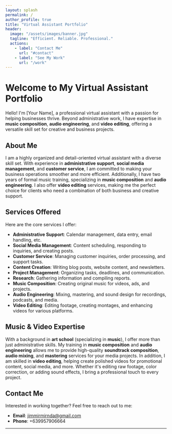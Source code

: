 ```yaml
---
layout: splash
permalink: /
author_profile: true
title: "Virtual Assistant Portfolio"
header:
  image: "/assets/images/banner.jpg"
  tagline: "Efficient. Reliable. Professional."
  actions:
    - label: "Contact Me"
      url: "#contact"
    - label: "See My Work"
      url: "/work"
---
```


# Welcome to My Virtual Assistant Portfolio

Hello! I'm [Your Name], a professional virtual assistant with a passion for helping businesses thrive. Beyond administrative work, I have expertise in **music composition**, **audio engineering**, and **video editing**, offering a versatile skill set for creative and business projects.

## About Me

I am a highly organized and detail-oriented virtual assistant with a diverse skill set. With experience in **administrative support**, **social media management**, and **customer service**, I am committed to making your business operations smoother and more efficient. Additionally, I have two years of formal music training, specializing in **music composition** and **audio engineering**. I also offer **video editing** services, making me the perfect choice for clients who need a combination of both business and creative support.

## Services Offered

Here are the core services I offer:

- **Administrative Support**: Calendar management, data entry, email handling, etc.
- **Social Media Management**: Content scheduling, responding to inquiries, and creating posts.
- **Customer Service**: Managing customer inquiries, order processing, and support tasks.
- **Content Creation**: Writing blog posts, website content, and newsletters.
- **Project Management**: Organizing tasks, deadlines, and communication.
- **Research**: Gathering information and compiling reports.
- **Music Composition**: Creating original music for videos, ads, and projects.
- **Audio Engineering**: Mixing, mastering, and sound design for recordings, podcasts, and media.
- **Video Editing**: Editing footage, creating montages, and enhancing videos for various platforms.

## Music & Video Expertise

With a background in **art school** (specializing in **music**), I offer more than just administrative skills. My training in **music composition** and **audio engineering** allows me to provide high-quality **soundtrack composition**, **audio mixing**, and **mastering** services for your media projects. In addition, I am skilled in **video editing**, helping create polished videos for promotional content, social media, and more. Whether it's editing raw footage, color correction, or adding sound effects, I bring a professional touch to every project.

## Contact Me

Interested in working together? Feel free to reach out to me:

- **Email**: [jimmirmirnda@gmail.com](mailto:jimmirmirnda@gmail.com)
- **Phone**: +639957906664
---
